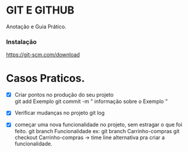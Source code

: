 # GIT E GITHUB

Anotação e Guia Prático.

### Instalação

https://git-scm.com/download

# Casos Praticos.

- [X] Criar pontos no produção do seu projeto   
    git add Exemplo
    git commit -m " informação sobre o Exemplo "

- [X] Verificar mudanças no projeto
    git log

- [X] começar uma nova funcionalidade no projeto, sem estragar o que foi feito.
    git branch Funcionalidade
    ex: git branch Carrinho-compras
    git checkout Carrinho-compras -> time line alternativa pra criar a funcionalidade.
    
